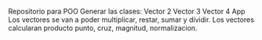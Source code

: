 Repositorio para POO 
Generar las clases:
Vector 2
Vector 3
Vector 4
App
Los vectores se van a poder multiplicar, restar, sumar y dividir.
Los vectores calcularan producto punto, cruz, magnitud, normalizacion.
